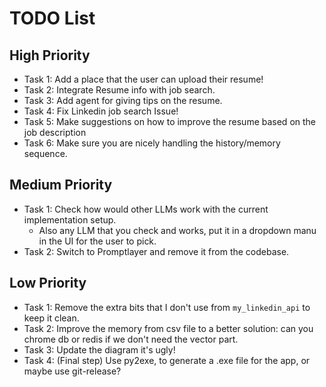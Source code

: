 # TODO List

## High Priority
- Task 1: Add a place that the user can upload their resume!
- Task 2: Integrate Resume info with job search. 
- Task 3: Add agent for giving tips on the resume. 
- Task 4: Fix Linkedin job search Issue! 
- Task 5: Make suggestions on how to improve the resume based on the job description
- Task 6: Make sure you are nicely handling the history/memory sequence. 


## Medium Priority
- Task 1: Check how would other LLMs work with the current implementation setup.
    - Also any LLM that you check and works, put it in a dropdown manu in the UI for the user to pick.
- Task 2: Switch to Promptlayer and remove it from the codebase.

## Low Priority
- Task 1: Remove the extra bits that I don't use from `my_linkedin_api` to keep it clean.
- Task 2: Improve the memory from csv file to a better solution: can you chrome db or redis if we don't need the vector part.
- Task 3: Update the diagram it's ugly!
- Task 4: (Final step) Use py2exe, to generate a .exe file for the app, or maybe use git-release?
